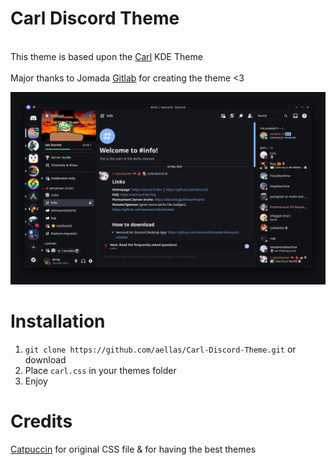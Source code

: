 # Carl Discord Theme
<br> This theme is based upon the [Carl](https://store.kde.org/p/1330604) KDE Theme </br>
<br> Major thanks to Jomada [Gitlab](https://gitlab.com/jomada/carl) for creating the theme <3 </br>

![Image](final1.png?raw=true "Final1")

# Installation
1. `git clone https://github.com/aellas/Carl-Discord-Theme.git` or download
2. Place `carl.css` in your themes folder
3. Enjoy 


# Credits
[Catpuccin](https://github.com/catppuccin) for original CSS file & for having the best themes
